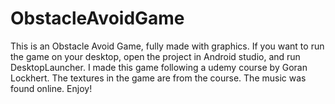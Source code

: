 # ObstacleAvoidGame
This is an Obstacle Avoid Game, fully made with graphics. If you want to run the game on your desktop, open the project
in Android studio, and run DesktopLauncher. 
I made this game following a udemy course by Goran Lockhert.
The textures in the game are from the course.
The music was found online.
Enjoy!
